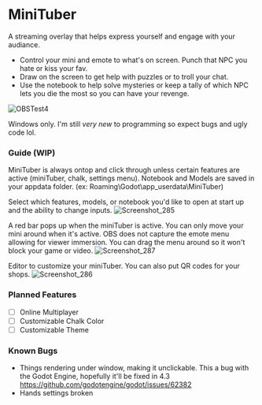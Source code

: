 # MiniTuber

A streaming overlay that helps express yourself and engage with your audiance.


- Control your mini and emote to what's on screen. Punch that NPC you hate or kiss your fav.
- Draw on the screen to get help with puzzles or to troll your chat.
- Use the notebook to help solve mysteries or keep a tally of which NPC lets you die the most so you can have your revenge.

![OBSTest4](https://github.com/PinkWisp/MiniTuber/assets/44570252/4cf6aee5-cc66-4e5d-b233-c95ef89dc56e)

Windows only. I'm still *very new* to programming so expect bugs and ugly code lol.

### Guide (WIP)

MiniTuber is always ontop and click through unless certain features are active (miniTuber, chalk, settings menu).
Notebook and Models are saved in your appdata folder. (ex: Roaming\Godot\app_userdata\MiniTuber)

Select which features, models, or notebook you'd like to open at start up and the ability to change inputs.
![Screenshot_285](https://github.com/PinkWisp/MiniTuber/assets/44570252/ce82ade6-5481-4a5d-ac09-46487619c68e)

A red bar pops up when the miniTuber is active. You can only move your mini around when it's active. OBS does not capture the emote menu allowing for viewer immersion.
You can drag the menu around so it won't block your game or video.
![Screenshot_287](https://github.com/PinkWisp/MiniTuber/assets/44570252/27f0a08c-1d15-4de8-9cfc-e5342d257202)

Editor to customize your miniTuber. You can also put QR codes for your shops.
![Screenshot_286](https://github.com/PinkWisp/MiniTuber/assets/44570252/92dc2965-2a62-4399-8947-714e667b5628)

### Planned Features
- [ ] Online Multiplayer
- [ ] Customizable Chalk Color
- [ ] Customizable Theme

### Known Bugs

- Things rendering under window, making it unclickable. This a bug with the Godot Engine, hopefully it'll be fixed in 4.3 https://github.com/godotengine/godot/issues/62382
- Hands settings broken
